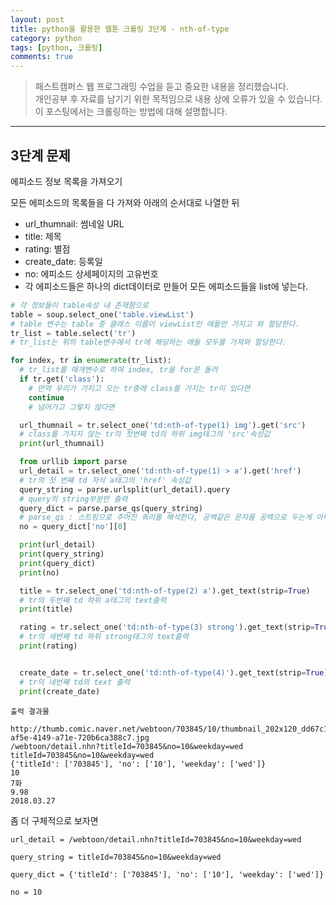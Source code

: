 ```yaml
---
layout: post
title: python을 활용한 웹툰 크롤링 3단계 - nth-of-type
category: python
tags: [python, 크롤링]
comments: true
---
```


> 패스트캠퍼스 웹 프로그래밍 수업을 듣고 중요한 내용을 정리했습니다.     
개인공부 후 자료를 남기기 위한 목적임으로 내용 상에 오류가 있을 수 있습니다.      
> 이 포스팅에서는 크롤링하는 방법에 대해 설명합니다.

<hr>

## 3단계 문제
에피소드 정보 목록을 가져오기


모든 에피소드의 목록들을 다 가져와 아래의 순서대로 나열한 뒤

- url_thumnail: 썸네일 URL
- title: 제목
- rating: 별점
- create_date: 등록일
- no: 에피소드 상세페이지의 고유번호
- 각 에피소드들은 하나의 dict데이터로 만들어 모든 에피소드들을 list에 넣는다.


```python
# 각 정보들이 table속성 내 존재함으로
table = soup.select_one('table.viewList')
# table 변수는 table 중 클래스 이름이 viewList인 애들만 가지고 와 할당한다.
tr_list = table.select('tr')
# tr_list는 위의 table변수에서 tr에 해당하는 애들 모두를 가져와 할당한다.

for index, tr in enumerate(tr_list):
  # tr_list를 매개변수로 하여 index, tr을 for문 돌려
  if tr.get('class'):
    # 만약 우리가 가지고 오는 tr중에 class를 가지는 tr이 있다면
    continue
    # 넘어가고 그렇지 않다면

  url_thumnail = tr.select_one('td:nth-of-type(1) img').get('src')
  # class를 가지지 않는 tr의 첫번째 td의 하위 img태그의 'src'속성값
  print(url_thumnail)

  from urllib import parse
  url_detail = tr.select_one('td:nth-of-type(1) > a').get('href')
  # tr의 첫 번째 td 자식 a태그의 'href' 속성값
  query_string = parse.urlsplit(url_detail).query
  # query의 string부분만 출력
  query_dict = parse.parse_qs(query_string)
  # parse_qs : 스트링으로 주어진 쿼리를 해석한다, 공백같은 문자를 공백으로 두는게 아니라 %뒤의 취급할 수 있는 글로 변환
  no = query_dict['no'][0]

  print(url_detail)
  print(query_string)
  print(query_dict)
  print(no)

  title = tr.select_one('td:nth-of-type(2) a').get_text(strip=True)
  # tr의 두번째 td 하위 a태그의 text출력
  print(title)

  rating = tr.select_one('td:nth-of-type(3) strong').get_text(strip=True)
  # tr의 세번째 td 하위 strong태그의 text출력
  print(rating)


  create_date = tr.select_one('td:nth-of-type(4)').get_text(strip=True)
  # tr의 네번째 td의 text 출력
  print(create_date)

  ```


```
출력 결과물

http://thumb.comic.naver.net/webtoon/703845/10/thumbnail_202x120_dd67c15f-af5e-4149-a71e-720b6ca388c7.jpg
/webtoon/detail.nhn?titleId=703845&no=10&weekday=wed
titleId=703845&no=10&weekday=wed
{'titleId': ['703845'], 'no': ['10'], 'weekday': ['wed']}
10
7화
9.98
2018.03.27
```

좀 더 구체적으로 보자면

```
url_detail = /webtoon/detail.nhn?titleId=703845&no=10&weekday=wed

query_string = titleId=703845&no=10&weekday=wed

query_dict = {'titleId': ['703845'], 'no': ['10'], 'weekday': ['wed']}

no = 10
```
